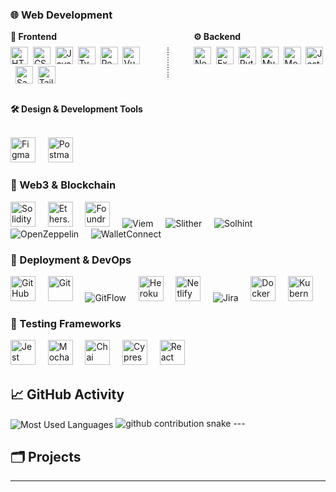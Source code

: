 ### 🌐 Web Development

<div style="display: flex; align-items: flex-start; gap: 40px;">

  <div style="flex: 1;">
    <strong>🎨 Frontend</strong>
    <ul style="list-style: none; padding-left: 0; margin-top: 8px;">
      <li>
        <img src="https://cdn.jsdelivr.net/gh/devicons/devicon/icons/html5/html5-original.svg" width="28" alt="HTML5" title="HTML5" />&nbsp;
        <img src="https://cdn.jsdelivr.net/gh/devicons/devicon/icons/css3/css3-original.svg" width="28" alt="CSS3" title="CSS3" />&nbsp;
        <img src="https://cdn.jsdelivr.net/gh/devicons/devicon/icons/javascript/javascript-original.svg" width="28" alt="JavaScript" title="JavaScript" />&nbsp;
        <img src="https://cdn.jsdelivr.net/gh/devicons/devicon/icons/typescript/typescript-original.svg" width="28" alt="TypeScript" title="TypeScript" />&nbsp;
        <img src="https://cdn.jsdelivr.net/gh/devicons/devicon/icons/react/react-original.svg" width="28" alt="React" title="React" />&nbsp;
        <img src="https://cdn.jsdelivr.net/gh/devicons/devicon/icons/vuejs/vuejs-original.svg" width="28" alt="Vue.js" title="Vue.js" />&nbsp;
        <img src="https://cdn.jsdelivr.net/gh/devicons/devicon/icons/sass/sass-original.svg" width="28" alt="Sass" title="Sass" />&nbsp;
        <img src="https://www.vectorlogo.zone/logos/tailwindcss/tailwindcss-icon.svg" width="28" alt="Tailwind CSS" title="Tailwind CSS" />
      </li>
    </ul>
  </div>

  <div style="border-left: 2px dotted #888; height: 48px; margin-top: 26px;"></div>

  <div style="flex: 1;">
    <strong>⚙️ Backend</strong>
    <ul style="list-style: none; padding-left: 0; margin-top: 8px;">
      <li>
        <img src="https://cdn.jsdelivr.net/gh/devicons/devicon/icons/nodejs/nodejs-original.svg" width="28" alt="Node.js" title="Node.js" />&nbsp;
        <img src="https://cdn.jsdelivr.net/gh/devicons/devicon/icons/express/express-original.svg" width="28" alt="Express.js" title="Express.js" />&nbsp;
        <img src="https://cdn.jsdelivr.net/gh/devicons/devicon/icons/python/python-original.svg" width="28" alt="Python" title="Python" />&nbsp;
        <img src="https://cdn.jsdelivr.net/gh/devicons/devicon/icons/mysql/mysql-original.svg" width="28" alt="MySQL" title="MySQL" />&nbsp;
        <img src="https://cdn.jsdelivr.net/gh/devicons/devicon/icons/mocha/mocha-plain.svg" width="28" alt="Mocha/Chai" title="Mocha/Chai" />&nbsp;
        <img src="https://cdn.jsdelivr.net/gh/devicons/devicon/icons/jest/jest-plain.svg" width="28" alt="Jest" title="Jest" />
      </li>
    </ul>
  </div>

</div>


<strong>🛠️ Design & Development Tools</strong><br><br>
<p align="left">
  <img src="https://cdn.jsdelivr.net/gh/devicons/devicon/icons/figma/figma-original.svg" width="40" alt="Figma" title="Figma" />&nbsp;&nbsp;&nbsp;&nbsp;
  <img src="https://cdn.jsdelivr.net/gh/devicons/devicon/icons/postman/postman-original.svg" width="40" alt="Postman" title="Postman" />
</p>

### 🔗 Web3 & Blockchain

<p align="left">
  <img src="https://cdn.jsdelivr.net/gh/devicons/devicon/icons/solidity/solidity-original.svg" width="40" alt="Solidity" title="Solidity" />&nbsp;&nbsp;&nbsp;&nbsp;
  <img src="https://raw.githubusercontent.com/ethers-io/ethers.js/master/docs/ethers-logo.png" width="40" alt="Ethers.js" title="Ethers.js" />&nbsp;&nbsp;&nbsp;&nbsp;
  <img src="https://raw.githubusercontent.com/foundry-rs/foundry/main/book/static/img/logo.svg" width="40" alt="Foundry" title="Foundry" />&nbsp;&nbsp;&nbsp;&nbsp;
  <img src="https://img.shields.io/badge/Viem-3C3C3C?style=for-the-badge&logoColor=white" alt="Viem" title="Viem" />&nbsp;&nbsp;&nbsp;&nbsp;
  <img src="https://img.shields.io/badge/Slither-3C3C3C?style=for-the-badge" alt="Slither" title="Slither" />&nbsp;&nbsp;&nbsp;&nbsp;
  <img src="https://img.shields.io/badge/Solhint-3C3C3C?style=for-the-badge" alt="Solhint" title="Solhint" />&nbsp;&nbsp;&nbsp;&nbsp;
  <img src="https://img.shields.io/badge/OpenZeppelin-3C3C3C?style=for-the-badge&logo=OpenZeppelin" alt="OpenZeppelin" title="OpenZeppelin" />&nbsp;&nbsp;&nbsp;&nbsp;
  <img src="https://img.shields.io/badge/WalletConnect-3C3C3C?style=for-the-badge" alt="WalletConnect" title="WalletConnect" />
</p>

### 🚀 Deployment & DevOps

<p align="left">
  <img src="https://cdn.jsdelivr.net/gh/devicons/devicon/icons/github/github-original.svg" width="40" alt="GitHub" title="GitHub" />&nbsp;&nbsp;&nbsp;&nbsp;
  <img src="https://cdn.jsdelivr.net/gh/devicons/devicon/icons/git/git-original.svg" width="40" alt="Git" title="Git" />&nbsp;&nbsp;&nbsp;&nbsp;
  <img src="https://img.shields.io/badge/GitFlow-3C3C3C?style=for-the-badge" alt="GitFlow" title="GitFlow" />&nbsp;&nbsp;&nbsp;&nbsp;
  <img src="https://cdn.jsdelivr.net/gh/devicons/devicon/icons/heroku/heroku-original.svg" width="40" alt="Heroku" title="Heroku" />&nbsp;&nbsp;&nbsp;&nbsp;
  <img src="https://cdn.jsdelivr.net/gh/devicons/devicon/icons/netlify/netlify-original.svg" width="40" alt="Netlify" title="Netlify" />&nbsp;&nbsp;&nbsp;&nbsp;
  <img src="https://img.shields.io/badge/Jira-0052CC?style=for-the-badge&logo=jira&logoColor=white" alt="Jira" title="Jira" />&nbsp;&nbsp;&nbsp;&nbsp;
  <img src="https://cdn.jsdelivr.net/gh/devicons/devicon/icons/docker/docker-original.svg" width="40" alt="Docker" title="Docker" />&nbsp;&nbsp;&nbsp;&nbsp;
  <img src="https://cdn.jsdelivr.net/gh/devicons/devicon/icons/kubernetes/kubernetes-plain.svg" width="40" alt="Kubernetes" title="Kubernetes" />
</p>

### 🧪 Testing Frameworks

<p align="left">
  <img src="https://cdn.jsdelivr.net/gh/devicons/devicon/icons/jest/jest-plain.svg" width="40" alt="Jest" title="Jest" />&nbsp;&nbsp;&nbsp;&nbsp;
  <img src="https://cdn.jsdelivr.net/gh/devicons/devicon/icons/mocha/mocha-plain.svg" width="40" alt="Mocha" title="Mocha" />&nbsp;&nbsp;&nbsp;&nbsp;
  <img src="https://cdn.jsdelivr.net/gh/devicons/devicon/icons/chai/chai-plain.svg" width="40" alt="Chai" title="Chai" />&nbsp;&nbsp;&nbsp;&nbsp;
  <img src="https://cdn.jsdelivr.net/gh/devicons/devicon/icons/cypress/cypress-original.svg" width="40" alt="Cypress" title="Cypress" />&nbsp;&nbsp;&nbsp;&nbsp;
  <img src="https://cdn.jsdelivr.net/gh/devicons/devicon/icons/testinglibrary/testinglibrary-icon.svg" width="40" alt="React Testing Library" title="React Testing Library" />
</p>

## 📈 GitHub Activity
<img align="center" src="https://github-readme-stats.vercel.app/api/top-langs?username=edwardvey&show_icons=true&locale=en&layout=compact&langs_count=10&card_width=445&hide_progress=false&hide_title=false&count_private=false&exclude_repo=&custom_title=Most%20Used%20Languages&hide=html&disable_animations=false&theme=default&hide_border=false&border_radius=6&precision=0" alt="Most Used Languages" style="max-width: 100%;">

<picture>
  <source media="(prefers-color-scheme: dark)" srcset="https://raw.githubusercontent.com/edwardvey/edwardvey/output/github-contribution-grid-snake-dark.svg" />
  <source media="(prefers-color-scheme: light)" srcset="https://raw.githubusercontent.com/edwardvey/edwardvey/output/github-contribution-grid-snake.svg" />
  <img alt="github contribution snake" src="https://raw.githubusercontent.com/edwardvey/edwardvey/output/github-contribution-grid-snake.svg" />
</picture>
---

## 🗂️ Projects


---
